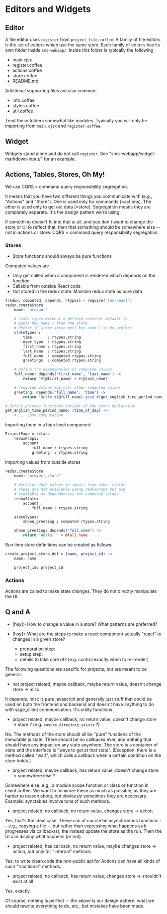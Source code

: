 # Editors and Widgets

## Editor
A file editor uses `register` from `project_file.coffee`.
A family of file editors is the set of editors which use the same store.
Each family of editors has its own folder inside `smc-webapp/`.
Inside this folder is typically the following
- main.cjsx
- register.coffee
- actions.coffee
- store.coffee
- README.md

Additional supporting files are also common:
- info.coffee
- styles.coffee
- util.coffee

Treat these folders somewhat like modules.
Typically you will only be importing from `main.cjsx` and `register.coffee`.

## Widget
Widgets stand alone and do not call `register`.
See "smc-webapp/widget-markdown-input/" for an example.

## Actions, Tables, Stores, Oh My!
We use
CQRS = command query responsibility segregation.

It means that you have two different things you communicate with (e.g., "Actions" and "Store"). One is used only for commands (=actions). The other is used only to get out data (=store). Segregation means they are completely separate. It's the design pattern we're using.

If something doesn't fit into that at all, and you don't want to change the store or UI to reflect that, then that something should be somewhere else -- not in actions or store.
CQRS = command query responsibility segregation.

### Stores
- Store functions should always be pure functions

Computed values are
 - Only get called when a component is rendered which depends on the function
 - Callable from outside React code
 - Not stored in the redux state. Maintain redux state as pure data

```coffee
{redux, computed, depends, rtypes} = require('smc-react')
redux.createStore
    name: 'account'

    # state types without a defined selector default to
    # @get('key_name') from the store
    # Prefer to write store.get('key_name') to be explict
    stateTypes :
        time       : rtypes.string
        user_type  : rtypes.string
        first_name : rtypes.string
        last_name  : rtypes.string
        full_name  : computed rtypes.string
        greetings  : computed rtypes.string

    # Define the dependencies of computed values
    full_name: depends('first_name', 'last_name') ->
        return "#{@first_name} + #{@last_name}"

    # Computed values may call other computed values
    greeting: depends('full_name', 'time') ->
        return "Hello #{@full_name} good #{get_english_time_period_name(@time)}"

# Define private functions outside of the store declaration
get_english_time_period_name: (time_of_day) ->
    # ... some computation

```
Importing them in a high level component:
```coffee
ProjectPage = rclass
    reduxProps:
        account
            full_name : rtypes.string
            greeting  : rtypes.string

```
Importing values from outside stores
```coffee
redux.createStore
    name: "project_store"

    # Declares what values to import from other stores
    # These are not available using reduxProps but are
    # available as dependencies for computed values
    reduxState:
        account :
            full_name : rtypes.string

    stateTypes:
        shown_greeting : computed rtypes.string

    shown_greeting: depends('full_name') ->
        return "Hello, " + @full_name
```
Run time store definitions can be created as follows:
```coffee
create_project_store_def = (name, project_id) ->
    name: name

    project_id: project_id
```

### Actions
Actions are called to make state changes.
They do not directly manipulate the UI.


## Q and A

* [hsy]> How to change a value in a store? What patterns are preferred?

* [hsy]> What are the steps to make a react component actually "react" to changes in a given store?
  * preparation step:
  * setup step:
  * details to take care of? (e.g. control exactly when to re-render)

The following questions are specific for projects, but are meant to be general:

* not project related, maybe callback, maybe return value, doesn't change store → misc

It depends.  misc is pure javascript and generally just stuff that could be used on both the frontend and backend and doesn't have anything to do with sage_client communication.  It's utility functions.

* project related, maybe callback, no return value, doesn't change store → store ? (e.g. `ensure_directory_exists` ?)

No.  The methods of the store should all be "pure" functions of the immutable js state.  There should be no callbacks ever, and nothing that should have any impact on any state anywhere.    The store is a container of state and the interface is "ways to get at that state".   (Exception: there is a method called "wait", which calls a callback when a certain condition on the store holds.)

* project related, maybe callback, has return value, doesn't change store → somewhere else ?

Somewhere else, e.g,. a module scope function or class or function in client.coffee.   We want to minimize these as much as possible, as they are harder to reason about, but obviously sometimes they are necessary.    Example: synctables involve tons of such methods.

* project related, no callback, no return value, changes store → action

Yes, that's the ideal case.    These can of course be asynchronous functions -- e.g., copying a file -- but rather than expressing what happens as it progresses via callback(s), the instead update the store as the run.   Then the UI can display what happens (or not).

* project related, has callback, no return value, maybe changes store → action, but only for "internal" methods

Yes, to write clean code the non-public api for Actions can have all kinds of such "traditional" methods.

* project related, no callback, has return value, changes store → shouldn't exist at all

Yes, exactly.

Of course, nothing is perfect -- the above is our design pattern, what we should rewrite everything to do, etc., but mistakes have been made.